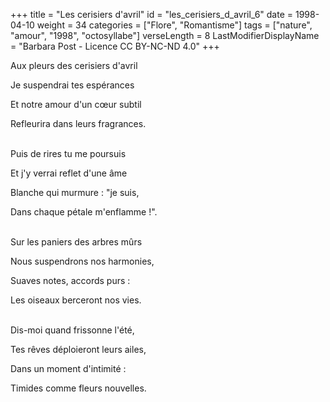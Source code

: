 +++
title = "Les cerisiers d'avril"
id = "les_cerisiers_d_avril_6"
date = 1998-04-10
weight = 34
categories = ["Flore", "Romantisme"]
tags = ["nature", "amour", "1998", "octosyllabe"]
verseLength = 8
LastModifierDisplayName = "Barbara Post - Licence CC BY-NC-ND 4.0"
+++

Aux pleurs des cerisiers d'avril

Je suspendrai tes espérances

Et notre amour d'un cœur subtil

Refleurira dans leurs fragrances.

 \
Puis de rires tu me poursuis

Et j'y verrai reflet d'une âme

Blanche qui murmure : "je suis,

Dans chaque pétale m'enflamme !".

 \
Sur les paniers des arbres mûrs

Nous suspendrons nos harmonies,

Suaves notes, accords purs :

Les oiseaux berceront nos vies.

 \
Dis-moi quand frissonne l'été,

Tes rêves déploieront leurs ailes,

Dans un moment d'intimité :

Timides comme fleurs nouvelles.
